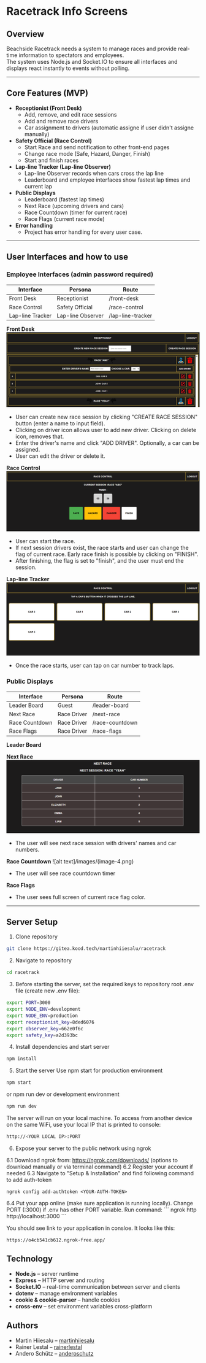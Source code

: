 # Racetrack Info Screens

## Overview
Beachside Racetrack needs a system to manage races and provide real-time information to spectators and employees.  
The system uses Node.js and Socket.IO to ensure all interfaces and displays react instantly to events without polling.

---

## Core Features (MVP)
- **Receptionist (Front Desk)**
  - Add, remove, and edit race sessions
  - Add and remove race drivers
  - Car assignment to drivers (automatic assigne if user didn't assigne manually)
- **Safety Official (Race Control)**
  - Start Race and send notification to other front-end pages
  - Change race mode (Safe, Hazard, Danger, Finish)
  - Start and finish races
- **Lap-line Tracker (Lap-line Observer)**
  - Lap-line Observer records when cars cross the lap line
  - Leaderboard and employee interfaces show fastest lap times and current lap
- **Public Displays**
  - Leaderboard (fastest lap times)
  - Next Race (upcoming drivers and cars)
  - Race Countdown (timer for current race)
  - Race Flags (current race mode)
- **Error handling**
  - Project has error handling for every user case.
---

## User Interfaces and how to use

### Employee Interfaces (admin password required)
| Interface          | Persona            | Route            |
|--------------------|--------------------|------------------|
| Front Desk         | Receptionist       | /front-desk      |
| Race Control       | Safety Official    | /race-control    |
| Lap-line Tracker   | Lap-line Observer  | /lap-line-tracker|

**Front Desk**
![alt text](/images/image.png)
- User can create new race session by clicking "CREATE RACE SESSION" button (enter a name to input field).
- Clicking on driver icon allows user to add new driver. Clicking on delete icon, removes that.
- Enter the driver's name and click "ADD DRIVER". Optionally, a car can be assigned.
- User can edit the driver or delete it.

**Race Control**
![alt text](/images/image-1.png)
- User can start the race.
- If next session drivers exist, the race starts and user can change the flag of current race. Early race finish is possible by clicking on "FINISH".
- After finishing, the flag is set to "finish", and the user must end the session.

**Lap-line Tracker**
![alt text](/images/image-3.png)
- Once the race starts, user can tap on car number to track laps. 

### Public Displays
| Interface        | Persona       | Route               |
|------------------|---------------|---------------------|
| Leader Board     | Guest         | /leader-board       |
| Next Race        | Race Driver   | /next-race          |
| Race Countdown   | Race Driver   | /race-countdown     |
| Race Flags       | Race Driver   | /race-flags         |
**Leader Board**

**Next Race**
![alt text](/images/image-2.png)
- The user will see next race session with drivers' names and car numbers.

**Race Countdown**
![alt text]/images/(image-4.png)
- The user will see race countdown timer

**Race Flags**
- The user sees full screen of current race flag color. 

---

## Server Setup

1. Clone repository

```bash
git clone https://gitea.kood.tech/martinhiiesalu/racetrack
```
2. Navigate to repository
```bash
cd racetrack
```
3. Before starting the server, set the required keys to repository root .env file (create new .env file):

```bash
export PORT=3000
export NODE_ENV=development
export NODE_ENV=production
export receptionist_key=8ded6076
export observer_key=662e0f6c
export safety_key=a2d393bc
```

4. Install dependencies and start server

```bash
npm install
```
5. Start the server
Use npm start for production environment
```bash
npm start
```
or npm run dev or development environment
```bash
npm run dev
```
The server will run on your local machine. To access from another device on the same WiFi, use your local IP that is printed to console:
```bash
http://<YOUR LOCAL IP>:PORT
```

6. Expose your server to the public network using ngrok

6.1 Download ngrok from: https://ngrok.com/downloads/ (options to download manually or via terminal command)
6.2 Register your account if needed
6.3 Navigate to "Setup & Installation" and find following command to add auth-token
```
ngrok config add-authtoken <YOUR-AUTH-TOKEN>
```
6.4 Put your app online (make sure application is running locally). Change PORT (:3000) if .env has other PORT variable. 
Run command:
´´´
ngrok http http://localhost:3000
´´´

You should see link to your application in consloe. It looks like this:
```
https://o4cb541cb612.ngrok-free.app/
```

## Technology
- **Node.js** – server runtime  
- **Express** – HTTP server and routing  
- **Socket.IO** – real-time communication between server and clients  
- **dotenv** – manage environment variables  
- **cookie & cookie-parser** – handle cookies  
- **cross-env** – set environment variables cross-platform  

## Authors

- Martin Hiiesalu – [martinhiiesalu](https://gitea.kood.tech/martinhiiesalu)  
- Rainer Lestal – [rainerlestal](https://gitea.kood.tech/rainerlestal)  
- Andero Schütz – [anderoschutz](https://gitea.kood.tech/anderoschutz)
